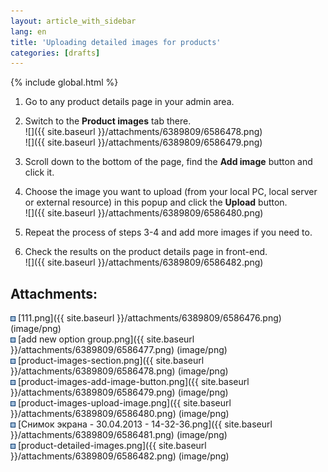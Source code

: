 ```yaml
---
layout: article_with_sidebar
lang: en
title: 'Uploading detailed images for products'
categories: [drafts]
---
```


{% include global.html %}

1.  Go to any product details page in your admin area.
2.  Switch to the **Product images** tab there.  
    ![]({{ site.baseurl }}/attachments/6389809/6586478.png)  
    ![]({{ site.baseurl }}/attachments/6389809/6586479.png)  

3.  Scroll down to the bottom of the page, find the **Add image** button and click it.
4.  Choose the image you want to upload (from your local PC, local server or external resource) in this popup and click the **Upload** button.  
    ![]({{ site.baseurl }}/attachments/6389809/6586480.png)
5.  Repeat the process of steps 3-4 and add more images if you need to.
6.  Check the results on the product details page in front-end.  
    ![]({{ site.baseurl }}/attachments/6389809/6586482.png)  

## Attachments:

![](images/icons/bullet_blue.gif) [111.png]({{ site.baseurl }}/attachments/6389809/6586476.png) (image/png)  
![](images/icons/bullet_blue.gif) [add new option group.png]({{ site.baseurl }}/attachments/6389809/6586477.png) (image/png)  
![](images/icons/bullet_blue.gif) [product-images-section.png]({{ site.baseurl }}/attachments/6389809/6586478.png) (image/png)  
![](images/icons/bullet_blue.gif) [product-images-add-image-button.png]({{ site.baseurl }}/attachments/6389809/6586479.png) (image/png)  
![](images/icons/bullet_blue.gif) [product-images-upload-image.png]({{ site.baseurl }}/attachments/6389809/6586480.png) (image/png)  
![](images/icons/bullet_blue.gif) [Снимок экрана - 30.04.2013 - 14-32-36.png]({{ site.baseurl }}/attachments/6389809/6586481.png) (image/png)  
![](images/icons/bullet_blue.gif) [product-detailed-images.png]({{ site.baseurl }}/attachments/6389809/6586482.png) (image/png)
